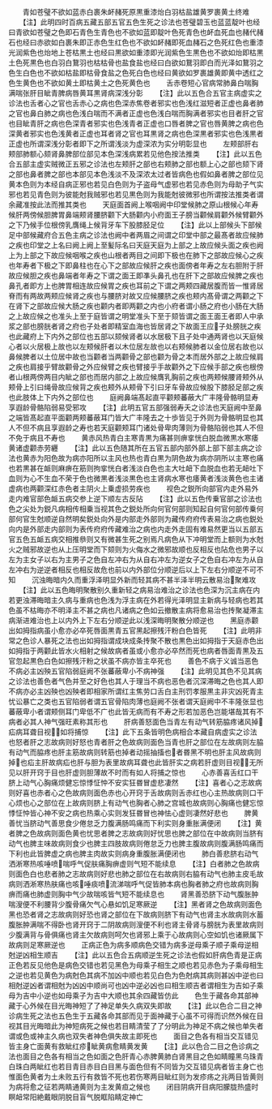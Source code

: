 <!-- { "loadSidebar": true } -->
　　青如苍璧不欲如蓝赤白裹朱衃赭死原黒重漆炲白羽枯盐雄黄罗裹黄土终难
　　【注】此明四时百病五藏五部五官五色生死之诊法也苍璧碧玉也蓝蓝靛叶也经曰青欲如苍璧之色即石青色生青色也不欲如蓝即靛叶色死青色也衃血死血也赭代赭石也经曰赤欲如白裹朱即正赤色生红色也不欲如衃赭即死血赭石之色死红色也重漆光润紫色也炲地上苍枯黒土也经曰黒欲如重漆即光润紫色生黒色也不欲如炲即枯黒土色死黒色也白羽白鵞羽也枯枯骨也盐食盐也经曰白欲如鵞羽即白而光泽如鵞羽之色生白色也不欲如枯盐即枯骨食盐之色死白色也经曰黄欲如罗裹雄黄即黄中透红之色生黄色也不欲如黄土即枯黄土之色死黄色也
　　舌赤卷短心官病常肺鼻白喘胸满喘张肝目眦青脾病唇黄耳黒肾病深浅分彰
　　【注】此以五色合五官主病虚实之诊法也舌者心之官也舌赤心之病也色深赤焦卷者邪实也色浅红滋短者正虚也鼻者肺之官也鼻白肺之病也色浅白喘而不满者正虚也色浅白喘而胸满者邪实也目者肝之官也目眦青肝之病也色深青者邪实也色浅青者正虚也口唇者脾之官也唇黄脾之病也色深黄者邪实也色浅黄者正虚也耳者肾之官也耳黒肾之病也色深黒者邪实也色浅黒者正虚也所谓深浅分彰者即下之所谓浅淡为虚深浓为实分明彰显也
　　左颊部肝右颊部肺额心颏肾鼻脾部位部见本色深浅病累若见他色按法推类
　　【注】此以五色合五部主虚实贼微正五邪之诊法也左颊肝之部也右颊肺之部也额上心之部也颏下肾之部也鼻者脾之部也本部见本色浅淡不及深浓太过者皆病色也假如鼻者脾之部位见黄本色则为本经自病正邪也若见白色则为子盗母气虚邪也若见赤色则为母助子气实邪也若见青色则为彼能尅我贼邪也若见黒色则为我能尅彼微邪也所谓按法推类者谓余藏准按此法而推其类也
　　天庭面首阙上喉咽阙中印堂候肺之原山根候心年寿候肝两傍候胆脾胃鼻端颊肾腰脐颧下大肠颧内小府面王子膀当颧候肩颧外候臂颧外之下乃候手位根傍乳膺绳上候背牙车下股膝胫足位
　　【注】此以上部候头下部候足中部候藏府合五色主病之诊法也阙中者两眉之间谓之印堂中部之最髙者故应候肺之疾也印堂之上名曰阙上阙上至髪际名曰天庭天庭为上部之上故应候头面之疾也阙上为上部之下故应候咽喉之疾也山根者两目之间即下极也在肺下之部故应候心之疾也年寿者下极之下即鼻柱也在心下之部故应候肝之疾也面傍者年寿之左右胆附于肝故应候胆之疾也鼻端者年寿之下谓之面王即凖头鼻孔也在肝下之部故应候脾之疾也鼻孔者即方上也脾胃相连故应候胃之疾也耳前之下谓之两颊四藏居腹而皆一惟肾居脊而有两故两颊应候肾之疾也与腰脐对故又应候腰脐之疾也颊内髙骨谓之两颧之下在肾下之部故应候大肠之疾也颧内者即两颧之内也小府者谓小肠之府也小肠在大肠之上故应候之也准头上至于庭皆谓之明堂准头下至于颏皆谓之面王面王者即人中承浆之部也膀胱者肾之府也子处者即精室血海也皆居肾之下故面王应子处膀胱之疾也此藏府上下内外之部位也五部以颏候肾者以水居极下且子处中通两肾也以天庭候心者以火居极上故也以左颊候肝者以木位居左故也以右颊候肺者以金位居右故也以鼻候脾者以土位居中故也当颧者当两颧骨之部也颧为骨之本而居外部之上故应候肩之疾也肩接乎臂故颧骨之外应候臂之疾也臂接乎手故颧外之下应候手部之疾也根傍者山根两傍两目内眦之部也而居内部之上故应候膺乳胸前之疾也两颊候腰肾颊外从颊骨上引曰绳骨故应候背之疾也颊外从颊骨下引曰牙车骨故应候股下膝胫足部之疾也此肢体上下内外之部位也
　　庭阙鼻端髙起直平颧颊蕃蔽大广丰隆骨骼明显寿享遐龄骨骼陷弱易受邪攻
　　【注】此明五官五部强弱寿夭之诊法也天庭阙中至鼻之端皆髙起直平面颧两颊蕃蔽耳门皆大广丰隆去之十歩皆见于外则为骨骼明显也其人不但不病且享遐龄之寿也若天庭颧颊耳门诸处骨卑肉薄则为骨骼陷弱也其人不但不免于病且不寿也
　　黄赤风热青白主寒青黒为痛甚则痹挛恍白脱血微黒水寒痿黄诸虚颧赤劳纒
　　【注】此以五色随其所在五官五部内部外部上部下部主病之诊法也黄赤为阳色故为病亦阳所以主风也热也青白黒为阴色故为病亦阴所以主寒也痛也若黒甚在衇则麻痹在筋则拘挛恍白者浅淡白色也主大吐衄下血脱血也若无衄吐下血则为心不生血不荣于色也微黒者浅淡黒色也主肾病水寒也痿黄者浅淡黄色也主诸虚病也两颧深红赤色者主阴火上乗虚损劳疾也
　　视色之鋭所向部官内走外易外走内难官部色衇五病交参上逆下顺左古反阽
　　【注】此以五色传乗官部之诊法也色之尖处为鋭凡病相传相乗当视其色之鋭处所向何官何部则知起自何官何部传乗何部何官生尅顺逆自然明矣鋭处向外是内部走外部则为藏传府府传表易治之病也鋭处向内是外部走内部则为表传府府传藏难治之病也内走外走固有难易然更当以五部五官五色五衇五病交相推叅则又有微甚生死之别焉凡病色从下冲明堂而上额则为水尅火之贼邪故逆也从上压明堂而下颏则为火侮水之微邪故顺也反相反也阽危也男子以左为主女子以右为主男子之色自左冲右为从自右冲左为逆女子之色自右冲左为从自左冲右为逆逆者相反也相反故危也前以内外部位分顺逆后以上下左右分顺逆不可不知
　　沉浊晦暗内久而重浮泽明显外新而轻其病不甚半泽半明云散易治聚难攻
　　【注】此以五色晦明聚散别久重新轻之病易治难治之诊法也色深为沉主病在内若更浊滞晦暗主久病与重病也色浅为浮主病在外若得光泽明显主新病与轻病也若其色虽不枯晦亦不明泽主不甚之病也凡诸病之色如云撤散主病将愈易治也抟聚凝滞主病渐进难治也上以内外上下左右分顺逆此以浅深晦明聚散分顺逆也
　　黑庭赤颧出如拇指病虽小愈亦必卒死唇面黒青五官黑起擦残汗粉白色皆死
　　【注】此明非常之色诊人暴死之法也出如拇指谓成块成条抟聚不散也黒色出如拇指于天庭赤色出如拇指于两颧此皆水火相射之候故病者虽或小愈亦必卒然而死也病者唇面青黒及五官忽起黒色白色如擦残汗粉之状虽不病亦皆主卒死也
　　善色不病于义诚当恶色不病必主凶殃五官陷弱庭阙不张蕃蔽卑小不病神强
　　【注】此明见其色不见其病之诊法也善色者气色并至之好色也其人于理当不病也恶色者沉深滞晦之色也其人即不病亦必主凶殃也凶殃者即相家所谓红主焦劳口舌白主刑罚孝服黒主非灾凶死青主忧讼暴亡之类也五官陷弱者谓五官骨陷肉薄也庭阙不张者谓天庭阙中不丰隆张显也蕃蔽卑小者谓颊侧耳门卑低不广也此皆无病而有不寿之形若加恶色岂能堪哉其有不病者必其人神气强旺素称其形也
　　肝病善怒面色当青左有动气转筋脇疼诸风掉疝病耳聋目视如将捕惊
　　【注】此下五条皆明色病相合本藏自病虚实之诊法也怒者肝之志故病则好怒也青者肝之色故病则面色当青也肝之部位在左故病则左脇有动气而脇疼也肝主筋故病则转筋也掉者动摇抽搐也者昬黑不明也肝主风故病则掉也疝主肝故病疝也肝与胆为表里故病耳聋也此皆肝实之病若肝虚则目视无所见以肝开窍于目也肝虚则胆薄故不时而有如人将捕之惊也
　　心赤善喜舌红口干脐上动气心胸痛烦健忘惊悸怔忡不安实狂昬冒虚悲凄然
　　【注】喜者心之志故病则好喜也赤者心之色故病则面色赤也心开窍于舌故病则舌赤红也心主热故病则口干心烦也心之部位在上故病则脐上有动气也胸者心肺之宫城也故病则心胸痛也健忘惊悸怔忡皆心神不安之病也热乘心实则发狂昬冒也神怯心虚则凄然好悲也
　　脾黄善忧当脐动气善思食少倦怠乏力腹满肠鸣痛而下利实则身重胀满便闭
　　【注】黄者脾之色故病则面色黄也忧思者脾之志故病则好忧思也脾之部位在中故病则当脐有动气也脾主味故病则食少也脾主四肢故病则倦怠乏力也脾主腹故病则腹满肠鸣痛而下利也此皆脾虚之病也脾主肉故实则病身重腹胀满便闭也
　　肺白善悲脐右动气洒淅寒热咳唾喷喘呼气促肤痛胸痹虚则气短不能续息
　　【注】白者肺之色故病则面色白也悲者肺之志故病则好悲也肺之部位在右故病则右脇有动气也肺主皮毛故病则洒淅寒热肤痛也咳唾痰喷流涕喘呼气促皆肺本病也胸者肺之府也故病则胸痹而痛也肺虚则胸中气少故喘咳皆气短不能续息也
　　肾黑善恐脐下动气腹胀肿喘溲便不利腰背少腹骨痛欠气心悬如饥足寒厥逆
　　【注】黑者肾之色故病则面色黑也恐者肾之志故病则好恐也肾之部位在下故病则脐下有动气也肾主水故病则水蓄腹胀肿满喘不得卧也肾开窍于二阴故病则溲便不利也肾主骨肾与膀胱为表里故病则少腹满背与骨俱痛也肾主欠故病则呵欠也肾邪上乘于心故病则心空如饥也诸厥属下故病则足寒厥逆也
　　正病正色为病多顺病色交错为病多逆母乘子顺子乘母逆相尅逆凶相生顺吉
　　【注】此以五色合五病顺逆生死之诊法也假如肝病色青是正病正色若反见他色是病色交错也若见黑色为母乘子相生之顺也若见赤色为子乘母相生之逆也若见黄色为病尅色其病不加凶中顺也若见白色为色尅病其病则甚凶中逆也曰相尅逆凶者谓相尅为凶凶中顺尚可也凶中逆必凶也曰相生顺吉者谓相生为吉如子乘母为吉中小逆也如母乘子为吉中大顺也其余四藏皆仿此
　　色生于藏各命其部神藏于心外候在目光晦神短了了神足单失久病双失即故
　　【注】此以色合二目之神诊病生死之法也五色生于五藏各命其部而见于面神藏于心虽不可得而识然外候在目视其目光晦暗此为神短病死之候也若目睛清莹了了分明此为神足不病之候也单失者谓或色或神主久病也双失者神色俱失故主即死也
　　面目之色各有相当交互错见皆主身亡面黄有救眦红疹眦黄病愈睛黄发黄
　　【注】此以色合二目之色诊病之法也面目之色各有相当之色如面之色肝青心赤脾黄肺白肾黑目之色如睛瞳黑乌珠青白珠白两眦红也若目青目赤目白目黑与面色但有不同皆为交互错见病者皆主身亡也惟面色黄者为土未败五行有救皆不死也若伤寒两目眦红则为发疹疡之兆两目皆黄则为病将愈之征若两睛通黄则为主发黄疸之候也
　　闭目阴病开目病阳朦胧热盛时瞑衄常阳絶戴眼阴脱目盲气脱眶陷睛定神亡
